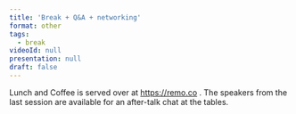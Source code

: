 ```yaml
---
title: 'Break + Q&A + networking'
format: other
tags:
  - break
videoId: null
presentation: null
draft: false
---
```

Lunch and Coffee is served over at https://remo.co . The speakers from the last session are available for an after-talk chat at the tables.
